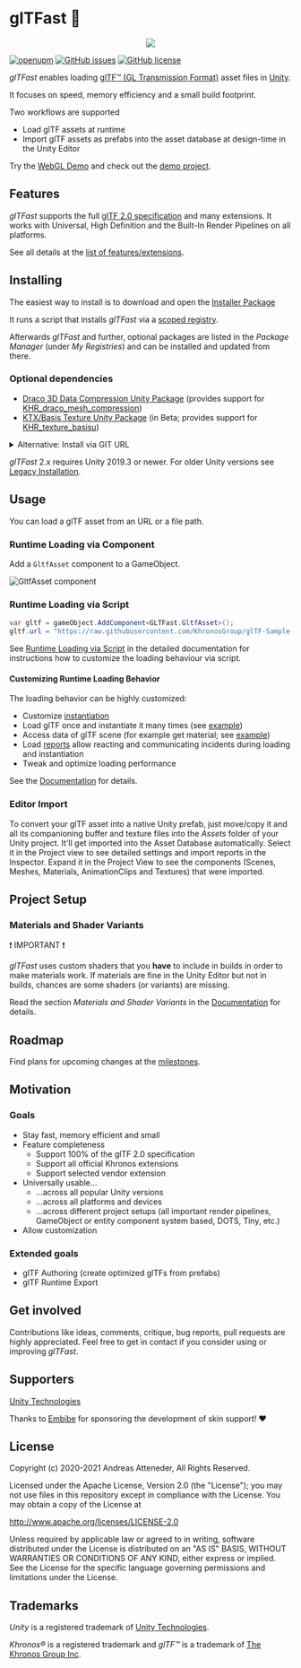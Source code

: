 # glTFast 🚀

<p align="center">
<img src="./Documentation~/img/gltf-unity-logos.png" />
</p>

[![openupm](https://img.shields.io/npm/v/com.atteneder.gltfast?label=openupm&registry_uri=https://package.openupm.com)](https://openupm.com/packages/com.atteneder.gltfast/)
[![GitHub issues](https://img.shields.io/github/issues/atteneder/glTFast)](https://github.com/atteneder/glTFast/issues)
[![GitHub license](https://img.shields.io/github/license/atteneder/glTFast)](https://github.com/atteneder/glTFast/blob/main/LICENSE.md)

*glTFast* enables loading [glTF™ (GL Transmission Format)][gltf] asset files in [Unity][unity].

It focuses on speed, memory efficiency and a small build footprint.

Two workflows are supported

- Load glTF assets at runtime
- Import glTF assets as prefabs into the asset database at design-time in the Unity Editor

Try the [WebGL Demo][gltfast-web-demo] and check out the [demo project](https://github.com/atteneder/glTFastDemo).

## Features

*glTFast* supports the full [glTF 2.0 specification][gltf-spec] and many extensions. It works with Universal, High Definition and the Built-In Render Pipelines on all platforms.

See all details at the [list of features/extensions](./Documentation~/features.md).

## Installing

The easiest way to install is to download and open the [Installer Package](https://package-installer.glitch.me/v1/installer/OpenUPM/com.atteneder.gltfast?registry=https%3A%2F%2Fpackage.openupm.com&scope=com.atteneder)

It runs a script that installs *glTFast* via a [scoped registry](https://docs.unity3d.com/Manual/upm-scoped.html).

Afterwards *glTFast* and further, optional packages are listed in the *Package Manager* (under *My Registries*) and can be installed and updated from there.

### Optional dependencies

- [Draco 3D Data Compression Unity Package](https://github.com/atteneder/DracoUnity) (provides support for [KHR_draco_mesh_compression](https://github.com/KhronosGroup/glTF/tree/master/extensions/2.0/Khronos/KHR_draco_mesh_compression))
- [KTX/Basis Texture Unity Package](https://github.com/atteneder/KtxUnity) (in Beta; provides support for [KHR_texture_basisu](https://github.com/KhronosGroup/glTF/tree/master/extensions/2.0/Khronos/KHR_texture_basisu))

<details><summary>Alternative: Install via GIT URL</summary>

Add *glTFast* via Unity's Package Manager ( Window -> Package Manager ). Click the ➕ on the top left and choose *Add package from GIT URL*.

![Package Manager -> + -> Add Package from git URL][upm_install]

Enter the following URL:

`https://github.com/atteneder/glTFast.git`

To add support for Draco mesh compression, repeat the last step and also add the DracoUnity packages using this URL:

`https://gitlab.com/atteneder/DracoUnity.git`

> Note: You have to have a GIT LFS client (large file support) installed on your system. Otherwise you will get an error that the native library file (dll on Windows) is corrupt!

</details>

*glTFast* 2.x requires Unity 2019.3 or newer. For older Unity versions see [Legacy Installation](./Documentation~/gltfast-1.md).

## Usage

You can load a glTF asset from an URL or a file path.

### Runtime Loading via Component

Add a `GltfAsset` component to a GameObject.

![GltfAsset component][gltfasset_component]

### Runtime Loading via Script

```C#
var gltf = gameObject.AddComponent<GLTFast.GltfAsset>();
gltf.url = "https://raw.githubusercontent.com/KhronosGroup/glTF-Sample-Models/master/2.0/Duck/glTF/Duck.gltf";
```

See [Runtime Loading via Script](./Documentation~/glTFast.md#runtime-loading-via-script) in the detailed documentation for instructions how to customize the loading behaviour via script.

#### Customizing Runtime Loading Behavior

The loading behavior can be highly customized:

- Customize [instantiation](./Documentation~/glTFast.md#instantiation)
- Load glTF once and instantiate it many times (see [example](./Documentation~/glTFast.md#custom-post-loading-behaviour))
- Access data of glTF scene (for example get material; see [example](./Documentation~/glTFast.md#custom-post-loading-behaviour))
- Load [reports](./Documentation~/glTFast.md#report) allow reacting and communicating incidents during loading and instantiation
- Tweak and optimize loading performance

See the [Documentation](./Documentation~/glTFast.md) for details.

### Editor Import

To convert your glTF asset into a native Unity prefab, just move/copy it and all its companioning buffer and texture files into the *Assets* folder of your Unity project. It'll get imported into the Asset Database automatically. Select it in the Project view to see detailed settings and import reports in the Inspector. Expand it in the Project View to see the components (Scenes, Meshes, Materials, AnimationClips and Textures) that were imported.

## Project Setup

### Materials and Shader Variants

❗ IMPORTANT ❗

*glTFast* uses custom shaders that you **have** to include in builds in order to make materials work. If materials are fine in the Unity Editor but not in builds, chances are some shaders (or variants) are missing.

Read the section *Materials and Shader Variants* in the [Documentation](./Documentation~/glTFast.md#materials-and-shader-variants) for details.

## Roadmap

Find plans for upcoming changes at the [milestones](https://github.com/atteneder/glTFast/milestones).

## Motivation

### Goals

- Stay fast, memory efficient and small
- Feature completeness
  - Support 100% of the glTF 2.0 specification
  - Support all official Khronos extensions
  - Support selected vendor extension
- Universally usable…
  - …across all popular Unity versions
  - …across all platforms and devices
  - …across different project setups (all important render pipelines, GameObject or entity component system based, DOTS, Tiny, etc.)
- Allow customization

### Extended goals

- glTF Authoring (create optimized glTFs from prefabs)
- glTF Runtime Export

## Get involved

Contributions like ideas, comments, critique, bug reports, pull requests are highly appreciated. Feel free to get in contact if you consider using or improving *glTFast*.

## Supporters

[Unity Technologies][unity]

Thanks to [Embibe][embibe] for sponsoring the development of skin support! ❤️

## License

Copyright (c) 2020-2021 Andreas Atteneder, All Rights Reserved.

Licensed under the Apache License, Version 2.0 (the "License");
you may not use files in this repository except in compliance with the License.
You may obtain a copy of the License at

   <http://www.apache.org/licenses/LICENSE-2.0>

Unless required by applicable law or agreed to in writing, software
distributed under the License is distributed on an "AS IS" BASIS,
WITHOUT WARRANTIES OR CONDITIONS OF ANY KIND, either express or implied.
See the License for the specific language governing permissions and
limitations under the License.

## Trademarks

*Unity* is a registered trademark of [Unity Technologies][unity].

*Khronos®* is a registered trademark and *glTF™* is a trademark of [The Khronos Group Inc][khronos].

[unity]: https://unity.com
[gltf]: https://www.khronos.org/gltf
[gltf-spec]: https://github.com/KhronosGroup/glTF/blob/master/specification/2.0/README.md
[gltfast-web-demo]: https://gltf.pixel.engineer
[khronos]: https://www.khronos.org
[embibe]: https://www.embibe.com
[gltfasset_component]: ./Documentation~/img/gltfasset_component.png  "Inspector showing a GltfAsset component added to a GameObject"
[upm_install]: ./Documentation~/img/upm_install.png  "Unity Package Manager add menu"
